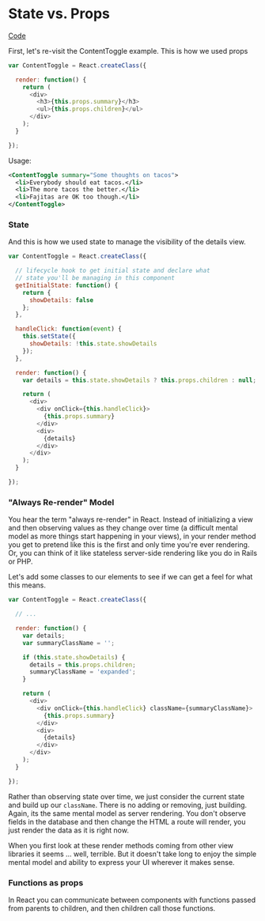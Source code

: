 # State vs. Props

[Code](./code)

First, let's re-visit the ContentToggle example. This is how we used props

```js
var ContentToggle = React.createClass({

  render: function() {
    return (
      <div>
        <h3>{this.props.summary}</h3>
        <ul>{this.props.children}</ul>
      </div>
    );
  }

});
```

Usage:

```xml
<ContentToggle summary="Some thoughts on tacos">
  <li>Everybody should eat tacos.</li>
  <li>The more tacos the better.</li>
  <li>Fajitas are OK too though.</li>
</ContentToggle>
```

### State

And this is how we used state to manage the visibility of the details view.

```js
var ContentToggle = React.createClass({

  // lifecycle hook to get initial state and declare what
  // state you'll be managing in this component
  getInitialState: function() {
    return {
      showDetails: false
    };
  },

  handleClick: function(event) {
    this.setState({
      showDetails: !this.state.showDetails
    });
  },

  render: function() {
    var details = this.state.showDetails ? this.props.children : null;

    return (
      <div>
        <div onClick={this.handleClick}>
          {this.props.summary}
        </div>
        <div>
          {details}
        </div>
      </div>
    );
  }

});
```

### "Always Re-render" Model

You hear the term "always re-render" in React. Instead of initializing a
view and then observing values as they change over time (a difficult
mental model as more things start happening in your views), in your
render method you get to pretend like this is the first and only time
you're ever rendering. Or, you can think of it like stateless
server-side rendering like you do in Rails or PHP.

Let's add some classes to our elements to see if we can get a feel for
what this means.

```js
var ContentToggle = React.createClass({

  // ...

  render: function() {
    var details;
    var summaryClassName = '';

    if (this.state.showDetails) {
      details = this.props.children;
      summaryClassName = 'expanded';
    }

    return (
      <div>
        <div onClick={this.handleClick} className={summaryClassName}>
          {this.props.summary}
        </div>
        <div>
          {details}
        </div>
      </div>
    );
  }

});
```

Rather than observing state over time, we just consider the current
state and build up our `className`. There is no adding or removing, just
building. Again, its the same mental model as server rendering. You
don't observe fields in the database and then change the HTML a route
will render, you just render the data as it is right now.

When you first look at these render methods coming from other view
libraries it seems ... well, terrible. But it doesn't take long to enjoy
the simple mental model and ability to express your UI wherever it makes
sense.

### Functions as props

In React you can communicate between components with functions passed from parents to children, and then children call those functions.



